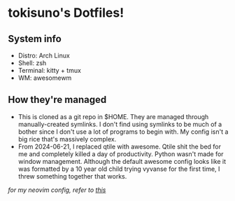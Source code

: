 # tokisuno's Dotfiles!

## System info
- Distro: Arch Linux
- Shell: zsh
- Terminal: kitty + tmux
- WM: awesomewm

## How they're managed
* This is cloned as a git repo in $HOME. They are managed through manually-created symlinks. I don't find using symlinks to be much of a bother since I don't use a lot of programs to begin with. My config isn't a big rice that's massively complex. 
* From 2024-06-21, I replaced qtile with awesome. Qtile shit the bed for me and completely killed a day of productivity. Python wasn't made for window management. Although the default awesome config looks like it was formatted by a 10 year old child trying vyvanse for the first time, I threw something together that works.


*for my neovim config, refer to [this](https://github.com/tokisuno/nvim)*

